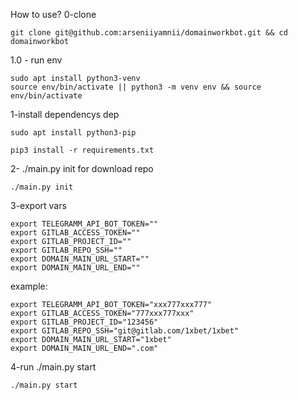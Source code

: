 How to use? 
0-clone  
```
git clone git@github.com:arseniiyamnii/domainworkbot.git && cd domainworkbot
``` 
1.0 - run env
```
sudo apt install python3-venv
source env/bin/activate || python3 -m venv env && source env/bin/activate
```

1-install dependencys
dep  
```
sudo apt install python3-pip
```
```
pip3 install -r requirements.txt
```  
2- ./main.py init for download repo  
```
./main.py init
``` 
3-export vars  
```
export TELEGRAMM_API_BOT_TOKEN=""
export GITLAB_ACCESS_TOKEN=""
export GITLAB_PROJECT_ID=""
export GITLAB_REPO_SSH=""
export DOMAIN_MAIN_URL_START=""
export DOMAIN_MAIN_URL_END=""
```
example:  
```
export TELEGRAMM_API_BOT_TOKEN="xxx777xxx777"
export GITLAB_ACCESS_TOKEN="777xxx777xxx"
export GITLAB_PROJECT_ID="123456"
export GITLAB_REPO_SSH="git@gitlab.com/1xbet/1xbet"
export DOMAIN_MAIN_URL_START="1xbet"
export DOMAIN_MAIN_URL_END=".com"
```

4-run ./main.py start  
```
./main.py start
```  
  
  
